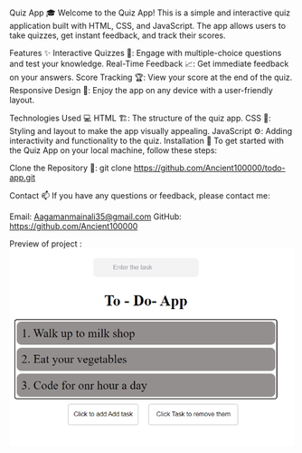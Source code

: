 Quiz App 🎓
Welcome to the Quiz App! This is a simple and interactive quiz application built with HTML, CSS, and JavaScript. The app allows users to take quizzes, get instant feedback, and track their scores.

Features ✨
Interactive Quizzes 📝: Engage with multiple-choice questions and test your knowledge.
Real-Time Feedback 📈: Get immediate feedback on your answers.
Score Tracking 🏆: View your score at the end of the quiz.
Responsive Design 📱: Enjoy the app on any device with a user-friendly layout.


Technologies Used 💻
HTML 🏗️: The structure of the quiz app.
CSS 🎨: Styling and layout to make the app visually appealing.
JavaScript ⚙️: Adding interactivity and functionality to the quiz.
Installation 🔧
To get started with the Quiz App on your local machine, follow these steps:

Clone the Repository 🚀:
git clone https://github.com/Ancient100000/todo-app.git


Contact 📫
If you have any questions or feedback, please contact me:

Email: Aagamanmainali35@gmail.com
GitHub: https://github.com/Ancient100000


Preview of project :
![alt text](image.png)
